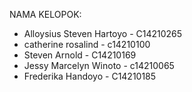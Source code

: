 NAMA KELOPOK:
- Alloysius Steven Hartoyo - C14210265
- catherine rosalind - c14210100
- Steven Arnold - C14210169
- Jessy Marcelyn Winoto - c14210065
- Frederika Handoyo - C14210185


